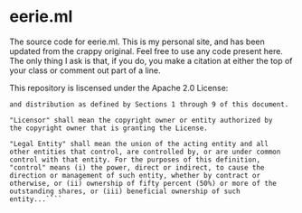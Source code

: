 # eerie.ml
The source code for eerie.ml. This is my personal site, and has been updated from the crappy original. Feel free to use any code present here. The only thing I ask is that, if you do, you make a citation at either the top of your class or comment out part of a line. 

This repository is liscensed under the Apache 2.0 License:

```"License" shall mean the terms and conditions for use, reproduction,
and distribution as defined by Sections 1 through 9 of this document.

"Licensor" shall mean the copyright owner or entity authorized by
the copyright owner that is granting the License.

"Legal Entity" shall mean the union of the acting entity and all
other entities that control, are controlled by, or are under common
control with that entity. For the purposes of this definition,
"control" means (i) the power, direct or indirect, to cause the
direction or management of such entity, whether by contract or
otherwise, or (ii) ownership of fifty percent (50%) or more of the
outstanding shares, or (iii) beneficial ownership of such entity...````
